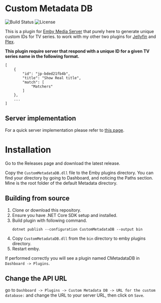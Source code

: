 # Custom Metadata DB

![Build Status](https://github.com/ArabCoders/emby-custom-metadata-db/actions/workflows/build-validation.yml/badge.svg)
![License](https://img.shields.io/github/license/ArabCoders/emby-custom-metadata-db.svg)

This is a plugin for [Emby Media Server](https://emby.media) that purely here to generate unique custom IDs for TV series. to work with 
my other two plugins for [Jellyfin](https://github.com/arabcoders/jf-custom-metadata-db) and [Plex](https://github.com/arabcoders/cmdb.bundle).

**This plugin require server that respond with a unique ID for a given TV series name in the following format.**

```json5
[
    {
        "id": "jp-bded21fb4b",
        "title": "Show Real title",
        "match": [
            "Matchers"
        ]
    },
    ...
]
```

## Server implementation

For a quick server implementation please refer to [this page](https://github.com/arabcoders/cmdb.bundle?tab=readme-ov-file#server-implementation).

# Installation

Go to the Releases page and download the latest release.

Copy the `CustomMetadataDB.dll` file to the Emby plugins directory. You can find your directory by going to Dashboard, and noticing the Paths section. Mine is the root folder of the default Metadata directory.

## Building from source
1. Clone or download this repository.
2. Ensure you have .NET Core SDK setup and installed.
3. Build plugin with following command.
    ```
    dotnet publish --configuration CustomMetadataDB --output bin
    ```
4. Copy `CustomMetadataDB.dll` from the `bin` directory to emby plugins directory.
5. Restart emby.

If performed correctly you will see a plugin named CMetadataDB in `Dashboard -> Plugins`.


## Change the API URL

go to `Dashboard -> Plugins -> Custom Metadata DB -> URL for the custom database:` and change the URL to your server URL, then click on `Save`.